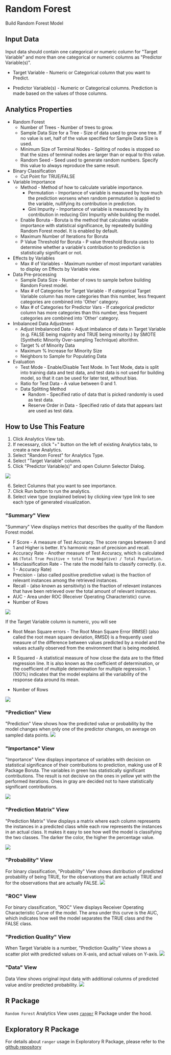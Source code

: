 # Random Forest

Build Random Forest Model

## Input Data
Input data should contain one categorical or numeric column for "Target Variable" and more than one categorical or numeric columns as "Predictor Variable(s)".

  * Target Variable - Numeric or Categorical column that you want to Predict.

  * Predictor Variable(s) - Numeric or Categorical columns. Prediction is made based on the values of those columns.

## Analytics Properties
  * Random Forest
    * Number of Trees - Number of trees to grow.
    * Sample Data Size for a Tree - Size of data used to grow one tree. If no value is set, half of the value specified for Sample Data Size is used.
    * Minimum Size of Terminal Nodes - Spliting of nodes is stopped so that the sizes of terminal nodes are larger than or equal to this value.
    * Random Seed - Seed used to generate random numbers. Specify this value to always reproduce the same result.
  * Binary Classification
    * Cut Point for TRUE/FALSE
  * Variable Importance
    * Method - Method of how to calculate variable importance.
      * Permutation - Importance of variable is measured by how much the prediction worsens when random permutation is applied to the variable, nullifying its contribution in prediction.
      * Gini Impurity - Importance of variable is meassured by its contribution in reducing Gini Impurity while building the model.
    * Enable Boruta - Boruta is the method that calculates variable importance with statistical significance, by repeatedly building Random Forest model. It is enabled by default.
    * Maximum Number of Iterations for Boruta
    * P Value Threshold for Boruta - P value threshold Boruta uses to determine whether a variable's contribution to prediction is statistically significant or not.
  * Effects by Variables
    * Max # of Variables - Maximum number of most important variables to display on Effects by Variable view.
  * Data Pre-processing
    * Sample Data Size - Number of rows to sample before building Random Forest model.
    * Max # of Categories for Target Variable - If categorical Target Variable column has more categories than this number, less frequent categories are combined into 'Other' category.
    * Max # of Categories for Predictor Vars - If categorical predictor column has more categories than this number, less frequent categories are combined into 'Other' category.
  * Imbalanced Data Adjustment
    * Adjust Imbalanced Data - Adjust imbalance of data in Target Variable (e.g. FALSE being majority and TRUE being minority.) by SMOTE (Synthetic Minority Over-sampling Technique) altorithm.
    * Target % of Minority Data
    * Maximum % Increase for Minority Size
    * Neighbors to Sample for Populating Data
  * Evaluation
    * Test Mode - Enable/Disable Test Mode. In Test Mode, data is split into training data and test data, and test data is not used for building model, so that it can be used for later test, without bias.
    * Ratio for Test Data - A value between 0 and 1.
    * Data Splitting Method
      * Random - Specified ratio of data that is picked randomly is used as test data.
      * Reserve Order in Data - Specified ratio of data that appears last are used as test data.

## How to Use This Feature
1. Click Analytics View tab.
2. If necessary, click "+" button on the left of existing Analytics tabs, to create a new Analytics.
3. Select "Random Forest" for Analytics Type.
4. Select "Target Variable" column.
5. Click "Predictor Variable(s)" and open Column Selector Dialog.

![](images/var_importance_column_select.png)

6. Select Columns that you want to see importance.
7. Click Run button to run the analytics.
8. Select view type (explained below) by clicking view type link to see each type of generated visualization.

### "Summary" View
"Summary" View displays metrics that describes the quality of the Random Forest model.

- F Score - A measure of Test Accuracy. The score ranges between 0 and 1 and Higher is better.  It's harmonic mean of precision and recall.
- Accuracy Rate - Another measure of Test Accuracy, which is calculated as `(Total True Positive + total True Negative) / Total Population.`
- Misclassification Rate - The rate the model fails to classify correctly. (i.e. 1 - Accuracy Rate)
- Precision - (also called positive predictive value) is the fraction of relevant instances among the retrieved instances.
- Recall -  (also known as sensitivity) is the fraction of relevant instances that have been retrieved over the total amount of relevant instances.
- AUC - Area under ROC (Receiver Operating Characteristic) curve.
- Number of Rows


![](images/randomforest_summary.png)

If the Target Variable column is numeric, you will see


- Root Mean Square errors - The Root Mean Square Error (RMSE) (also called the root mean square deviation, RMSD) is a frequently used measure of the difference between values predicted by a model and the values actually observed from the environment that is being modeled.

- R Squared - A statistical measure of how close the data are to the fitted regression line. It is also known as the coefficient of determination, or the coefficient of multiple determination for multiple regression. 1 (100%) indicates that the model explains all the variability of the response data around its mean.

- Number of Rows


![](images/randomforest_summary_numeric.png)

### "Prediction" View
"Prediction" View shows how the predicted value or probability by the model changes when only one of the predictor changes, on average on sampled data points.
![](images/randomforest_edarf.png)


### "Importance" View
"Importance" View displays importance of variables with decision on statistical significance of their contributions to prediction, making use of R Package Boruta. The variables in green has statistically significant contributions. The result is not decisive on the ones in yellow yet with the performed iterations. Ones in gray are decided not to have statistically significant contributions.

![](images/randomforest_boruta.png)


### "Prediction Matrix" View
"Prediction Matrix" View displays a matrix where each column represents the instances in a predicted class while each row represents the instances in an actual class. It makes it easy to see how well the model is classifying the two classes. The darker the color, the higher the percentage value.

![](images/randomforest_prediction_matrix.png)

### "Probability" View
For binary classification, "Probability" View shows distribution of predicted probability of being TRUE, for the observations that are actually TRUE and for the observations that are actually FALSE.
![](images/randomforest_probability.png)

### "ROC" View
For binary classification, "ROC" View displays Receiver Operating Characteristic Curve of the model. The area under this curve is the AUC, which indicates how well the model separates the TRUE class and the FALSE class.

### "Prediction Quality" View
When Target Variable is a number, "Prediction Quality" View shows a scatter plot with predicted values on X-axis, and actual values on Y-axis.
![](images/randomforest_prediction_quality.png)

### "Data" View
Data View shows original input data with additional columns of predicted value and/or predicted probability.
![](images/randomforest_data.png)

## R Package

`Random Forest` Analytics View uses [`ranger`](https://cran.r-project.org/web/packages/ranger/index.html) R Package under the hood.

## Exploratory R Package

For details about `ranger` usage in Exploratory R Package, please refer to the [github repository](https://github.com/exploratory-io/exploratory_func/blob/master/R/randomForest_tidiers.R)
